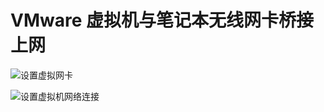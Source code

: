 # VMware 虚拟机与笔记本无线网卡桥接上网

![设置虚拟网卡](https://github.com/mozillazg/my-blog-file/raw/master/2012/10/2012-10-1421001.png "")

![设置虚拟机网络连接](https://github.com/mozillazg/my-blog-file/raw/master/2012/10/2012-10-1421002.png "")
